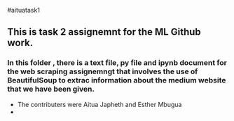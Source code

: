 #aituatask1
## This is task 2 assignemnt for the ML Github work. 

### In this folder , there is a text file, py file and ipynb document for the web scraping assignemngt that involves the use of BeautifulSoup to extrac information about the medium website that we have been given.

* The contributers were Aitua Japheth and Esther Mbugua
* 
